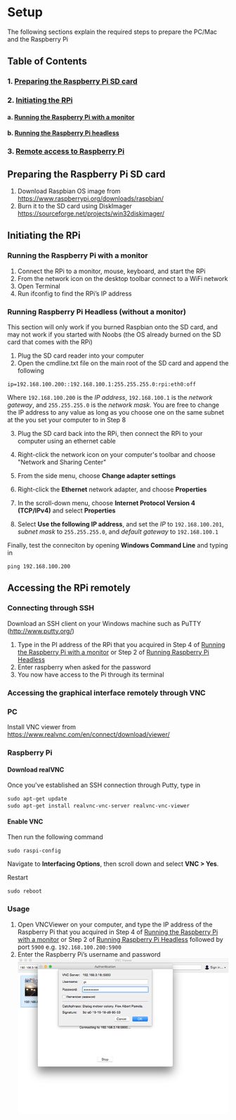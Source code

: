 # Setup
The following sections explain the required steps to prepare the PC/Mac and the Raspberry Pi

## Table of Contents   
### 1.   [Preparing the Raspberry Pi SD card](#sdcard)
### 2.   [Initiating the RPi](#sdcard)
#### a.         [Running the Raspberry Pi with a monitor](#rpi_monitor)
#### b.         [Running the Raspberry Pi headless](#rpi_headless)
### 3.   [Remote access to Raspberry Pi](#remote) 

<a name="sdcard"/>


## Preparing the Raspberry Pi SD card
1.  Download Raspbian OS image from https://www.raspberrypi.org/downloads/raspbian/
2.  Burn it to the SD card using DiskImager https://sourceforge.net/projects/win32diskimager/

<a name="rpi_monitor"/>

## Initiating the RPi
### Running the Raspberry Pi with a monitor
1.	Connect the RPi to a monitor, mouse, keyboard, and start the RPi
2.	From the network icon on the desktop toolbar connect to a WiFi network
3.	Open Terminal
4.	Run ifconfig to find the RPi’s IP address

<a name="rpi_headless"/>

### Running Raspberry Pi Headless (without a monitor)
This section will only work if you burned Raspbian onto the SD card, and may not work if you started with Noobs (the OS already burned on the SD card that comes with the RPi)
1.	Plug the SD card reader into your computer
2.	Open the cmdline.txt file on the main root of the SD card and append the following
```
ip=192.168.100.200::192.168.100.1:255.255.255.0:rpi:eth0:off
```
Where `192.168.100.200` is the *IP address*, `192.168.100.1` is the *network gateway*, and `255.255.255.0` is the *network mask*. You are free to change the IP address to any value as long as you choose one on the same subnet at the you set your computer to in Step 8

3.	Plug the SD card back into the RPi, then connect the RPi to your computer using an ethernet cable

4.	Right-click the network icon on your computer's toolbar and choose "Network and Sharing Center"
5.  From the side menu, choose **Change adapter settings**
6.  Right-click the **Ethernet** network adapter, and choose **Properties**
7.  In the scroll-down menu, choose **Internet Protocol Version 4 (TCP/IPv4)** and select **Properties**
8.  Select **Use the following IP address**, and set the *IP* to `192.168.100.201`, *subnet mask* to `255.255.255.0`, and *default gateway* to `192.168.100.1`

Finally, test the conneciton by opening **Windows Command Line** and typing in
```
ping 192.168.100.200
```

<a name="remote"/>
         
## Accessing the RPi remotely
### Connecting through SSH
Download an SSH client on your Windows machine such as PuTTY (http://www.putty.org/)

1.	Type in the PI address of the RPi that you acquired in Step 4 of [Running the Raspberry Pi with a monitor](#rpi_monitor) or Step 2 of [Running Raspberry Pi Headless](#rpi_headless)
2.	Enter raspberry when asked for the password
3.	You now have access to the Pi through its terminal

### Accessing the graphical interface remotely through VNC

### PC
Install VNC viewer from https://www.realvnc.com/en/connect/download/viewer/

### Raspberry Pi
#### Download realVNC
Once you've established an SSH connection through Putty, type in
```
sudo apt-get update
sudo apt-get install realvnc-vnc-server realvnc-vnc-viewer
```
#### Enable VNC
Then run the following command
```
sudo raspi-config
```

Navigate to **Interfacing Options**, then scroll down and select **VNC > Yes**.

Restart
```
sudo reboot
```

### Usage
1. Open VNCViewer on your computer, and type the IP address of the Raspberry Pi that you acquired in Step 4 of [Running the Raspberry Pi with a monitor](#rpi_monitor) or Step 2 of [Running Raspberry Pi Headless](#rpi_headless) followed by port `5900` e.g. `192.168.100.200:5900`
2. Enter the Raspberry Pi’s username and password
![Screenshot](/images/vnc2.png?raw=true "Login")

